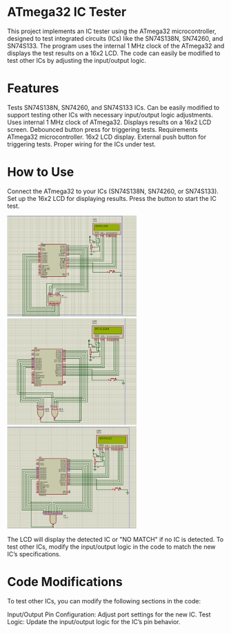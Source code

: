 # ATmega32 IC Tester
This project implements an IC tester using the ATmega32 microcontroller, designed to test integrated circuits (ICs) like the SN74S138N, SN74260, and SN74S133. The program uses the internal 1 MHz clock of the ATmega32 and displays the test results on a 16x2 LCD. The code can easily be modified to test other ICs by adjusting the input/output logic.

# Features
Tests SN74S138N, SN74260, and SN74S133 ICs.
Can be easily modified to support testing other ICs with necessary input/output logic adjustments.
Uses internal 1 MHz clock of ATmega32.
Displays results on a 16x2 LCD screen.
Debounced button press for triggering tests.
Requirements
ATmega32 microcontroller.
16x2 LCD display.
External push button for triggering tests.
Proper wiring for the ICs under test.
# How to Use
Connect the ATmega32 to your ICs (SN74S138N, SN74260, or SN74S133).
Set up the 16x2 LCD for displaying results.
Press the button to start the IC test.

<img src="IC_74138.png" alt="IC_74_138" width="300">
<img src="IC_74260.png" alt="IC_74_260" width="300">
<img src="IC_74133.png" alt="IC_74_133" width="300">

The LCD will display the detected IC or "NO MATCH" if no IC is detected.
To test other ICs, modify the input/output logic in the code to match the new IC’s specifications.

# Code Modifications
To test other ICs, you can modify the following sections in the code:

Input/Output Pin Configuration: Adjust port settings for the new IC.
Test Logic: Update the input/output logic for the IC’s pin behavior.
